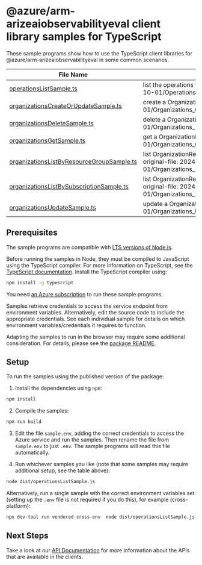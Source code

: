 # @azure/arm-arizeaiobservabilityeval client library samples for TypeScript

These sample programs show how to use the TypeScript client libraries for @azure/arm-arizeaiobservabilityeval in some common scenarios.

| **File Name**                                                                       | **Description**                                                                                                                            |
| ----------------------------------------------------------------------------------- | ------------------------------------------------------------------------------------------------------------------------------------------ |
| [operationsListSample.ts][operationslistsample]                                     | list the operations for the provider x-ms-original-file: 2024-10-01/Operations_List_MaximumSet_Gen.json                                    |
| [organizationsCreateOrUpdateSample.ts][organizationscreateorupdatesample]           | create a OrganizationResource x-ms-original-file: 2024-10-01/Organizations_CreateOrUpdate_MaximumSet_Gen.json                              |
| [organizationsDeleteSample.ts][organizationsdeletesample]                           | delete a OrganizationResource x-ms-original-file: 2024-10-01/Organizations_Delete_MaximumSet_Gen.json                                      |
| [organizationsGetSample.ts][organizationsgetsample]                                 | get a OrganizationResource x-ms-original-file: 2024-10-01/Organizations_Get_MaximumSet_Gen.json                                            |
| [organizationsListByResourceGroupSample.ts][organizationslistbyresourcegroupsample] | list OrganizationResource resources by resource group x-ms-original-file: 2024-10-01/Organizations_ListByResourceGroup_MaximumSet_Gen.json |
| [organizationsListBySubscriptionSample.ts][organizationslistbysubscriptionsample]   | list OrganizationResource resources by subscription ID x-ms-original-file: 2024-10-01/Organizations_ListBySubscription_MaximumSet_Gen.json |
| [organizationsUpdateSample.ts][organizationsupdatesample]                           | update a OrganizationResource x-ms-original-file: 2024-10-01/Organizations_Update_MaximumSet_Gen.json                                      |

## Prerequisites

The sample programs are compatible with [LTS versions of Node.js](https://github.com/nodejs/release#release-schedule).

Before running the samples in Node, they must be compiled to JavaScript using the TypeScript compiler. For more information on TypeScript, see the [TypeScript documentation][typescript]. Install the TypeScript compiler using:

```bash
npm install -g typescript
```

You need [an Azure subscription][freesub] to run these sample programs.

Samples retrieve credentials to access the service endpoint from environment variables. Alternatively, edit the source code to include the appropriate credentials. See each individual sample for details on which environment variables/credentials it requires to function.

Adapting the samples to run in the browser may require some additional consideration. For details, please see the [package README][package].

## Setup

To run the samples using the published version of the package:

1. Install the dependencies using `npm`:

```bash
npm install
```

2. Compile the samples:

```bash
npm run build
```

3. Edit the file `sample.env`, adding the correct credentials to access the Azure service and run the samples. Then rename the file from `sample.env` to just `.env`. The sample programs will read this file automatically.

4. Run whichever samples you like (note that some samples may require additional setup, see the table above):

```bash
node dist/operationsListSample.js
```

Alternatively, run a single sample with the correct environment variables set (setting up the `.env` file is not required if you do this), for example (cross-platform):

```bash
npx dev-tool run vendored cross-env  node dist/operationsListSample.js
```

## Next Steps

Take a look at our [API Documentation][apiref] for more information about the APIs that are available in the clients.

[operationslistsample]: https://github.com/Azure/azure-sdk-for-js/blob/main/sdk/liftrarize/arm-arizeaiobservabilityeval/samples/v1/typescript/src/operationsListSample.ts
[organizationscreateorupdatesample]: https://github.com/Azure/azure-sdk-for-js/blob/main/sdk/liftrarize/arm-arizeaiobservabilityeval/samples/v1/typescript/src/organizationsCreateOrUpdateSample.ts
[organizationsdeletesample]: https://github.com/Azure/azure-sdk-for-js/blob/main/sdk/liftrarize/arm-arizeaiobservabilityeval/samples/v1/typescript/src/organizationsDeleteSample.ts
[organizationsgetsample]: https://github.com/Azure/azure-sdk-for-js/blob/main/sdk/liftrarize/arm-arizeaiobservabilityeval/samples/v1/typescript/src/organizationsGetSample.ts
[organizationslistbyresourcegroupsample]: https://github.com/Azure/azure-sdk-for-js/blob/main/sdk/liftrarize/arm-arizeaiobservabilityeval/samples/v1/typescript/src/organizationsListByResourceGroupSample.ts
[organizationslistbysubscriptionsample]: https://github.com/Azure/azure-sdk-for-js/blob/main/sdk/liftrarize/arm-arizeaiobservabilityeval/samples/v1/typescript/src/organizationsListBySubscriptionSample.ts
[organizationsupdatesample]: https://github.com/Azure/azure-sdk-for-js/blob/main/sdk/liftrarize/arm-arizeaiobservabilityeval/samples/v1/typescript/src/organizationsUpdateSample.ts
[apiref]: https://learn.microsoft.com/javascript/api/@azure/arm-arizeaiobservabilityeval?view=azure-node-preview
[freesub]: https://azure.microsoft.com/free/
[package]: https://github.com/Azure/azure-sdk-for-js/tree/main/sdk/liftrarize/arm-arizeaiobservabilityeval/README.md
[typescript]: https://www.typescriptlang.org/docs/home.html
